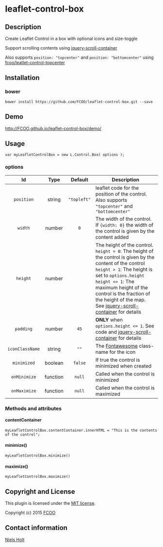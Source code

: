 # leaflet-control-box
>


## Description
Create Leaflet Control in a box with optional icons and size-toggle

Support scrolling contents using [jquery-scroll-container](https://github.com/FCOO/jquery-scroll-container)

Also supports `position: "topcenter"` and `position: "bottomcenter"` using [fcoo/leatlet-control-topcenter](https://github.com/FCOO/leaflet-control-topcenter)

## Installation
### bower
`bower install https://github.com/FCOO/leaflet-control-box.git --save`

## Demo
http://FCOO.github.io/leaflet-control-box/demo/ 

## Usage

    var myLeafletControlBox = new L.Control.Box( options );


### options
| Id | Type | Default | Description |
| :--: | :--: | :-----: | --- |
| `position` | string | `"topleft"` | leaflet code for the position of the control.<br>Also supports `"topcenter"` and `"bottomcenter"` |
| `width` | number | `0` | The width of the control. If `{width: 0}` the width of the control is given by the content added |
| `height` | number  | | The height of the control.<br>`height = 0`: The height of the control is given by the content of the control<br>`height > 1`: The height is set to `options.height`<br>`height <= 1`: The maximum height of the control is the fraction of the height of the map. See [jquery-scroll-container](https://github.com/FCOO/jquery-scroll-container) for details   |
| `padding` | number | `45` | **ONLY** when `options.height <= 1`. See code and [jquery-scroll-container](https://github.com/FCOO/jquery-scroll-container) for details |
| `iconClassName` | string | `""` | The [Fontawesome](http://fontawesome.io/) class-name for the icon |
| `minimized` | boolean | `false` | If true the control is minimized when created |
| `onMinimize` | function | `null` | Called when the control is minimized |
| `onMaximize` | function | `null` | Called when the control is maximized |

### Methods and attributes
#### contentContainer
    myLeafletControlBox.contentContainer.innerHTML = "This is the contents of the control";
#### minimize()
	myLeafletControlBox.minimize()
#### maximize()
	myLeafletControlBox.maximize()

## Copyright and License
This plugin is licensed under the [MIT license](https://github.com/FCOO/leaflet-control-box/LICENSE).

Copyright (c) 2015 [FCOO](https://github.com/FCOO)

## Contact information

[Niels Holt](http://github.com/NielsHolt)
